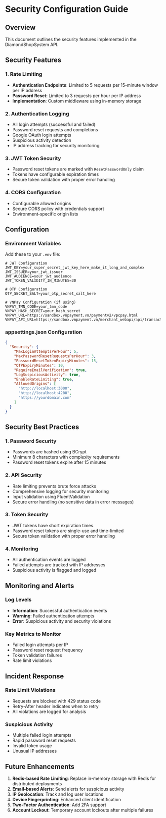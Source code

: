 # Security Configuration Guide

## Overview
This document outlines the security features implemented in the DiamondShopSystem API.

## Security Features

### 1. Rate Limiting
- **Authentication Endpoints**: Limited to 5 requests per 15-minute window per IP address
- **Password Reset**: Limited to 3 requests per hour per IP address
- **Implementation**: Custom middleware using in-memory storage

### 2. Authentication Logging
- All login attempts (successful and failed)
- Password reset requests and completions
- Google OAuth login attempts
- Suspicious activity detection
- IP address tracking for security monitoring

### 3. JWT Token Security
- Password reset tokens are marked with `ResetPasswordOnly` claim
- Tokens have configurable expiration times
- Secure token validation with proper error handling

### 4. CORS Configuration
- Configurable allowed origins
- Secure CORS policy with credentials support
- Environment-specific origin lists

## Configuration

### Environment Variables
Add these to your `.env` file:

```env
# JWT Configuration
JWT_KEY=your_super_secret_jwt_key_here_make_it_long_and_complex
JWT_ISSUER=your_jwt_issuer
JWT_AUDIENCE=your_jwt_audience
JWT_TOKEN_VALIDITY_IN_MINUTES=30

# OTP Configuration
OTP_SECRET_SALT=your_otp_secret_salt_here

# VNPay Configuration (if using)
VNPAY_TMN_CODE=your_tmn_code
VNPAY_HASH_SECRET=your_hash_secret
VNPAY_URL=https://sandbox.vnpayment.vn/paymentv2/vpcpay.html
VNPAY_API_URL=https://sandbox.vnpayment.vn/merchant_webapi/api/transaction
```

### appsettings.json Configuration
```json
{
  "Security": {
    "MaxLoginAttemptsPerHour": 5,
    "MaxPasswordResetRequestsPerHour": 3,
    "PasswordResetTokenExpiryMinutes": 15,
    "OTPExpiryMinutes": 10,
    "RequireEmailVerification": true,
    "LogSuspiciousActivity": true,
    "EnableRateLimiting": true,
    "AllowedOrigins": [
      "http://localhost:3000",
      "http://localhost:4200",
      "https://yourdomain.com"
    ]
  }
}
```

## Security Best Practices

### 1. Password Security
- Passwords are hashed using BCrypt
- Minimum 8 characters with complexity requirements
- Password reset tokens expire after 15 minutes

### 2. API Security
- Rate limiting prevents brute force attacks
- Comprehensive logging for security monitoring
- Input validation using FluentValidation
- Secure error handling (no sensitive data in error messages)

### 3. Token Security
- JWT tokens have short expiration times
- Password reset tokens are single-use and time-limited
- Secure token validation with proper error handling

### 4. Monitoring
- All authentication events are logged
- Failed attempts are tracked with IP addresses
- Suspicious activity is flagged and logged

## Monitoring and Alerts

### Log Levels
- **Information**: Successful authentication events
- **Warning**: Failed authentication attempts
- **Error**: Suspicious activity and security violations

### Key Metrics to Monitor
- Failed login attempts per IP
- Password reset request frequency
- Token validation failures
- Rate limit violations

## Incident Response

### Rate Limit Violations
- Requests are blocked with 429 status code
- Retry-After header indicates when to retry
- All violations are logged for analysis

### Suspicious Activity
- Multiple failed login attempts
- Rapid password reset requests
- Invalid token usage
- Unusual IP addresses

## Future Enhancements

1. **Redis-based Rate Limiting**: Replace in-memory storage with Redis for distributed deployments
2. **Email-based Alerts**: Send alerts for suspicious activity
3. **IP Geolocation**: Track and log user locations
4. **Device Fingerprinting**: Enhanced client identification
5. **Two-Factor Authentication**: Add 2FA support
6. **Account Lockout**: Temporary account lockouts after multiple failures 